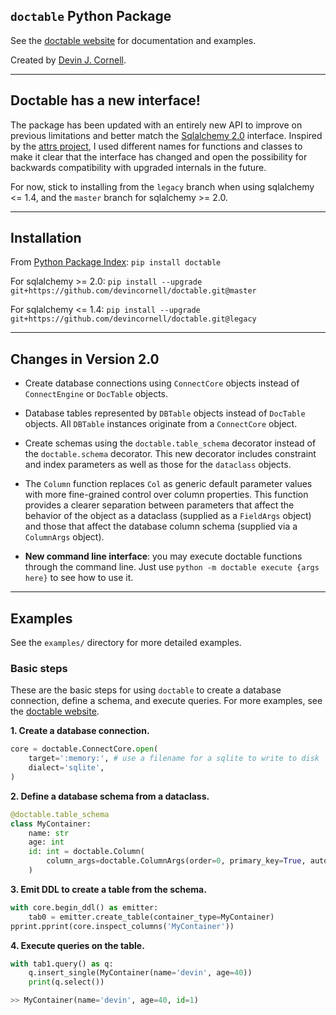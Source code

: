 ## `doctable` Python Package

See the [doctable website](https://devinjcornell.com/doctable/) for documentation and examples.

Created by [Devin J. Cornell](https://devinjcornell.com).

---

## Doctable has a new interface!

The package has been updated with an entirely new API to improve on previous limitations and better match the [Sqlalchemy 2.0](https://www.sqlalchemy.org/) interface. Inspired by the [attrs project](https://www.attrs.org/en/stable/names.html), I used different names for functions and classes to make it clear that the interface has changed and open the possibility for backwards compatibility with upgraded internals in the future. 

For now, stick to installing from the `legacy` branch when using sqlalchemy <= 1.4, and the `master` branch for sqlalchemy >= 2.0.

---

## Installation

From [Python Package Index](https://pypi.org/project/doctable/): `pip install doctable`

For sqlalchemy >= 2.0: `pip install --upgrade git+https://github.com/devincornell/doctable.git@master`

For sqlalchemy <= 1.4: `pip install --upgrade git+https://github.com/devincornell/doctable.git@legacy`

---

## Changes in Version 2.0

+ Create database connections using `ConnectCore` objects instead of `ConnectEngine` or `DocTable` objects.

+ Database tables represented by `DBTable` objects instead of `DocTable` objects. All `DBTable` instances originate from a `ConnectCore` object.

+ Create schemas using the `doctable.table_schema` decorator instead of the `doctable.schema` decorator. This new decorator includes constraint and index parameters as well as those for the `dataclass` objects.

+ The `Column` function replaces `Col` as generic default parameter values with more fine-grained control over column properties. This function provides a clearer separation between parameters that affect the behavior of the object as a dataclass (supplied as a `FieldArgs` object) and those that affect the database column schema (supplied via a `ColumnArgs` object).

+ **New command line interface**: you may execute doctable functions through the command line. Just use `python -m doctable execute {args here}` to see how to use it.

---

## Examples

See the `examples/` directory for more detailed examples.

### Basic steps

These are the basic steps for using `doctable` to create a database connection, define a schema, and execute queries. For more examples, see the [doctable website](https://doctable.org).

**1. Create a database connection.**

```python
core = doctable.ConnectCore.open(
    target=':memory:', # use a filename for a sqlite to write to disk
    dialect='sqlite',
)
```

**2. Define a database schema from a dataclass.**

```python
@doctable.table_schema
class MyContainer:
    name: str
    age: int
    id: int = doctable.Column(
        column_args=doctable.ColumnArgs(order=0, primary_key=True, autoincrement=True),
    )

```

**3. Emit DDL to create a table from the schema.**

```python
with core.begin_ddl() as emitter:
    tab0 = emitter.create_table(container_type=MyContainer)
pprint.pprint(core.inspect_columns('MyContainer'))
```

**4. Execute queries on the table.**

```python
with tab1.query() as q:
    q.insert_single(MyContainer(name='devin', age=40))
    print(q.select())

>> MyContainer(name='devin', age=40, id=1)
```

